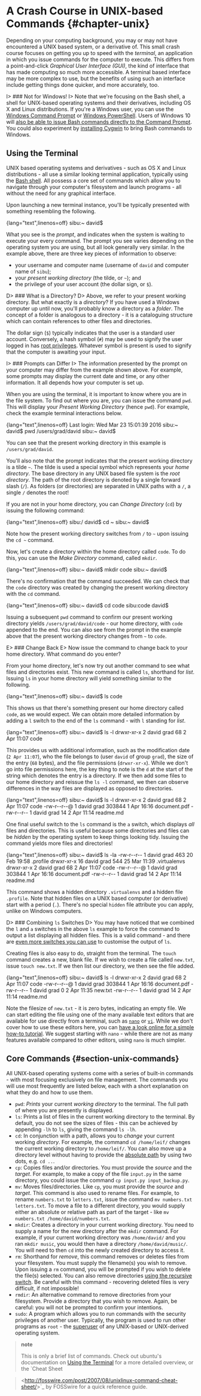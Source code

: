 # A Crash Course in UNIX-based Commands {#chapter-unix}

Depending on your computing background, you may or may not have encountered a UNIX based system, or a derivative of. This small crash course focuses on getting you up to speed with the *terminal*, an application in which you issue commands for the computer to execute. This differs from a point-and-click *Graphical User Interface (GUI)*, the kind of interface that has made computing so much more accessible. A terminal based interface may be more complex to use, but the benefits of using such an interface include getting things done quicker, and more accurately, too.

I> ### Not for Windows!
I> Note that we're focusing on the Bash shell, a shell for UNIX-based operating systems and their derivatives, including OS X and Linux distributions. If you're a Windows user, you can use the [Windows Command Prompt](http://www.ai.uga.edu/mc/winforunix.html) or [Windows PowerShell](https://msdn.microsoft.com/en-us/powershell/mt173057.aspx). Users of Windows 10 will [also be able to issue Bash commands directly to the Command Prompt](http://www.pcworld.com/article/3050473/windows/heres-how-windows-10s-ubuntu-based-bash-shell-will-actually-work.html). You could also experiment by [installing Cygwin](https://www.cygwin.com/) to bring Bash commands to Windows.

## Using the Terminal

UNIX based operating systems and derivatives - such as OS X and Linux distributions - all use a similar looking terminal application, typically using the [Bash shell](https://en.wikipedia.org/wiki/Bash_(Unix_shell)). All possess a core set of commands which allow you to navigate through your computer's filesystem and launch programs - all without the need for any graphical interface.

Upon launching a new terminal instance, you'll be typically presented with something resembling the following.

{lang="text",linenos=off}
    sibu:~ david$

What you see is the *prompt*, and indicates when the system is waiting to execute your every command. The prompt you see varies depending on the operating system you are using, but all look generally very similar. In the example above, there are three key pieces of information to observe:

* your username and computer name (username of `david` and computer name of `sibu`);
* your *present working directory* (the tilde, or `~`); and
* the privilege of your user account (the dollar sign, or `$`).

D> ### What is a Directory?
D> Above, we refer to your present working directory. But what exactly is a *directory*? If you have used a Windows computer up until now, you'll probably know a directory as a *folder*. The concept of a folder is analogous to a directory - it is a cataloguing structure which can contain references to other files and directories.

The dollar sign (`$`) typically indicates that the user is a standard user account. Conversely, a hash symbol (`#`) may be used to signify the user logged in has [root privileges](http://en.wikipedia.org/wiki/Superuser). Whatever symbol is present is used to signify that the computer is awaiting your input.

I> ### Prompts can Differ
I> The information presented by the prompt on your computer may differ from the example shown above. For example, some prompts may display the current date and time, or any other information. It all depends how your computer is set up.

When you are using the terminal, it is important to know where you are in the file system. To find out where you are, you can issue the command `pwd`. This will display your *Present Working Directory* (hence `pwd`). For example, check the example terminal interactions below.

{lang="text",linenos=off}
    Last login: Wed Mar 23 15:01:39 2016
    sibu:~ david$ pwd
    /users/grad/david
    sibu:~ david$

You can see that the present working directory in this example is `/users/grad/david`.

You'll also note that the prompt indicates that the present working directory is a tilde `~`. The tilde is used a special symbol which represents your *home directory*. The base directory in any UNIX based file system is the *root directory*. The path of the root directory is denoted by a single forward slash (`/`). As folders (or directories) are separated in UNIX paths with a `/`, a single `/` denotes the root!

If you are not in your home directory, you can *Change Directory* (`cd`) by issuing the following command:

{lang="text",linenos=off}
    sibu:/ david$ cd ~
    sibu:~ david$

Note how the present working directory switches from `/` to `~` upon issuing the `cd ~` command.

Now, let's create a directory within the home directory called `code`. To do this, you can use the *Make Directory* command, called `mkdir`.

{lang="text",linenos=off}
    sibu:~ david$ mkdir code
    sibu:~ david$

There's no confirmation that the command succeeded. We can check that the `code` directory was created by changing the present working directory with the `cd` command.

{lang="text",linenos=off}
    sibu:~ david$ cd code
    sibu:code david$

Issuing a subsequent `pwd` command to confirm our present working directory yields `/users/grad/david/code` - our home directory, with `code` appended to the end. You can also see from the prompt in the example above that the present working directory changes from `~` to `code`.

E> ### Change Back
E> Now issue the command to change back to your home directory. What command do you enter?

From your home directory, let's now try out another command to see what files and directories exist. This new command is called `ls`, shorthand for *list*. Issuing `ls` in your home directory will yield something similar to the following.

{lang="text",linenos=off}
    sibu:~ david$ ls
    code

This shows us that there's something present our home directory called `code`, as we would expect. We can obtain more detailed information by adding a `l` switch to the end of the `ls` command - with `l` standing for *list*.

{lang="text",linenos=off}
    sibu:~ david$ ls -l
    drwxr-xr-x  2 david  grad  68  2 Apr 11:07 code

This provides us with additional information, such as the modification date (`2 Apr 11:07`), who the file belongs to (user `david` of group `grad`), the size of the entry (`68` bytes), and the file permissions (`drwxr-xr-x`). While we don't go into file permissions here, the key thing to note is the `d` at the start of the string which denotes the entry is a directory. If we then add some files to our home directory and reissue the `ls -l` command, we then can observe differences in the way files are displayed as opposed to directories.

{lang="text",linenos=off}
    sibu:~ david$ ls -l
    drwxr-xr-x  2 david  grad      68  2 Apr 11:07 code
    -rw-r--r--@ 1 david  grad  303844  1 Apr 16:16 document.pdf
    -rw-r--r--  1 david  grad      14  2 Apr 11:14 readme.md

One final useful switch to the `ls` command is the `a` switch, which displays *all* files and directories. This is useful because some directories and files can be *hidden* by the operating system to keep things looking tidy. Issuing the command yields more files and directories!

{lang="text",linenos=off}
    sibu:~ david$ ls -la
    -rw-r--r--   1  david  grad     463 20 Feb 19:58 .profile
    drwxr-xr-x   16 david  grad     544 25 Mar 11:39 .virtualenvs
    drwxr-xr-x   2  david  grad      68  2 Apr 11:07 code
    -rw-r--r--@  1  david  grad  303844  1 Apr 16:16 document.pdf
    -rw-r--r--   1  david  grad      14  2 Apr 11:14 readme.md

This command shows a hidden directory `.virtualenvs` and a hidden file `.profile`. Note that hidden files on a UNIX based computer (or derivative) start with a period (`.`). There's no special `hidden` file attribute you can apply, unlike on Windows computers.

D> ### Combining `ls` Switches
D> You may have noticed that we combined the `l` and `a` switches in the above `ls` example to force the command to output a list displaying all hidden files. This is a valid command - and there are [even more switches you can use](http://man7.org/linux/man-pages/man1/ls.1.html) to customise the output of `ls`.

Creating files is also easy to do, straight from the terminal. The `touch` command creates a new, blank file. If we wish to create a file called `new.txt`, issue `touch new.txt`. If we then list our directory, we then see the file added.

{lang="text",linenos=off}
    sibu:~ david$ ls -l
    drwxr-xr-x  2 david  grad      68  2 Apr 11:07 code
    -rw-r--r--@ 1 david  grad  303844  1 Apr 16:16 document.pdf
    -rw-r--r--  1 david  grad       0  2 Apr 11:35 new.txt
    -rw-r--r--  1 david  grad      14  2 Apr 11:14 readme.md

Note the filesize of `new.txt` - it is zero bytes, indicating an empty file. We can start editing the file using one of the many available text editors that are available for use directly from a terminal, such as [`nano`](http://www.nano-editor.org/) or [`vi`](http://en.wikipedia.org/wiki/Vi). While we don't cover how to use these editors here, you can [have a look online for a simple how-to tutorial](http://www.howtogeek.com/howto/42980/the-beginners-guide-to-nano-the-linux-command-line-text-editor/). We suggest starting with `nano` - while there are not as many features available compared to other editors, using `nano` is much simpler.

## Core Commands {#section-unix-commands}

All UNIX-based operating systems come with a series of built-in
commands - with most focusing exclusively on file management. The
commands you will use most frequently are listed below, each with a
short explanation on what they do and how to use them.

-   `pwd`: *Prints* your current *working directory* to the terminal.
    The full path of where you are presently is displayed.
-   `ls`: Prints a list of files in the current working directory to the
    terminal. By default, you do not see the sizes of files - this can
    be achieved by appending `-lh` to `ls`, giving the command `ls -lh`.
-   `cd`: In conjunction with a path, allows you to *change* your
    current working *directory*. For example, the command
    `cd /home/leif/` changes the current working directory to
    `/home/leif/`. You can also move up a directory level without having
    to provide the [absolute
    path](http://www.uvsc.edu/disted/decourses/dgm/2120/IN/steinja/lessons/06/06_04.html)
    by using two dots, e.g. `cd ..`.
-   `cp`: Copies files and/or directories. You must provide the *source*
    and the *target*. For example, to make a copy of the file `input.py`
    in the same directory, you could issue the command
    `cp input.py input_backup.py`.
-   `mv`: Moves files/directories. Like `cp`, you must provide the
    *source* and *target*. This command is also used to rename files.
    For example, to rename `numbers.txt` to `letters.txt`, issue the
    command `mv numbers.txt letters.txt`. To move a file to a different
    directory, you would supply either an absolute or relative path as
    part of the target - like `mv numbers.txt /home/david/numbers.txt`.
-   `mkdir`: Creates a directory in your current working directory. You
    need to supply a name for the new directory after the `mkdir`
    command. For example, if your current working directory was
    `/home/david/` and you ran `mkdir music`, you would then have a
    directory `/home/david/music/`. You will need to then `cd` into the
    newly created directory to access it.
-   `rm`: Shorthand for *remove*, this command removes or deletes files
    from your filesystem. You must supply the filename(s) you wish to
    remove. Upon issuing a `rm` command, you will be prompted if you
    wish to delete the file(s) selected. You can also remove directories
    [using the recursive
    switch](http://www.computerhope.com/issues/ch000798.htm). Be careful
    with this command - recovering deleted files is very difficult, if
    not impossible!
-   `rmdir`: An alternative command to remove directories from your
    filesystem. Provide a directory that you wish to remove. Again, be
    careful: you will not be prompted to confirm your intentions.
-   `sudo`: A program which allows you to run commands with the security
    privileges of another user. Typically, the program is used to run
    other programs as `root` - the
    [superuser](http://en.wikipedia.org/wiki/Superuser) of any
    UNIX-based or UNIX-derived operating system.

> **note**
>
> This is only a brief list of commands. Check out ubuntu's
> documentation on [Using the
> Terminal](https://help.ubuntu.com/community/UsingTheTerminal) for a
> more detailed overview, or the \`Cheat Sheet

> \<<http://fosswire.com/post/2007/08/unixlinux-command-cheat-sheet/>\>\`\_
> by FOSSwire for a quick reference guide.
